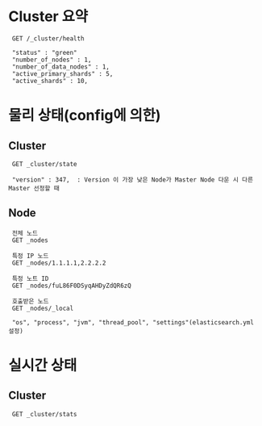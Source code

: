 # Cluster 요약

     GET /_cluster/health
     
     "status" : "green"
     "number_of_nodes" : 1,
     "number_of_data_nodes" : 1,
     "active_primary_shards" : 5,
     "active_shards" : 10,
     
# 물리 상태(config에 의한)

## Cluster
     
     GET _cluster/state
     
     "version" : 347,  : Version 이 가장 낮은 Node가 Master Node 다운 시 다른 Master 선정할 때

## Node
     
     전체 노드
     GET _nodes
     
     특정 IP 노드
     GET _nodes/1.1.1.1,2.2.2.2
   
     특정 노트 ID
     GET _nodes/fuL86F0DSyqAHDyZdQR6zQ
     
     호출받은 노드
     GET _nodes/_local
     
     "os", "process", "jvm", "thread_pool", "settings"(elasticsearch.yml 설정)
     
# 실시간 상태

## Cluster

     GET _cluster/stats
